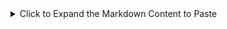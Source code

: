<details> <summary>Click to Expand the Markdown Content to Paste</summary># Data Schema: Augmented BACE Dataset

---

## 1. Input Files

### `bace.csv`
- **Columns**:
  - `mol` (string): Canonical SMILES of a BACE inhibitor.
  - `pIC50` (float): Bioactivity value (log IC<sub>50</sub>).
  - `Class` (int): Binary label (0 = inactive, 1 = active).

---

## 2. Augmentation Metadata

### `augmented_bace_smiles.csv`
| Column             | Description                                                      |
|--------------------|------------------------------------------------------------------|
| `original_smiles`  | Original (canonical) SMILES                                      |
| `augmented_smiles` | Augmented SMILES (random or tautomer)                            |
| `augmentation_type`| One of `original`, `random_smiles`, or `tautomer`                |
| `split`            | Assigned partition: `train`, `val`, or `test`                     |

---

## 3. Graph Files

### `baseline_graphs.pt`
- **Type**: `List[torch_geometric.data.Data]`
- **Size**: 1,513 entries (one per original SMILES)
- **Node Features (`x`)**:  
  - Shape: `[num_atoms, 6]`  
  - Columns:  
    1. Atomic number (int)  
    2. Atom degree (int)  
    3. Formal charge (int)  
    4. Hybridization (int code)  
    5. Number of implicit H atoms (int)  
    6. Is aromatic (0/1)  
- **Edge Index (`edge_index`)**:  
  - Shape: `[2, num_edges]`  
  - Each column → (source, target)  
- **Edge Attributes (`edge_attr`)**:  
  - Shape: `[num_edges, 3]`  
  - Columns:  
    1. Bond type (as double)  
    2. Is conjugated (0/1)  
    3. Is in ring (0/1)  

### `augmented_bace_graphs.pt`
- **Type**: `List[torch_geometric.data.Data]`
- **Size**: 12,721 entries (augmented + original)
- **Features**: Same schema as `baseline_graphs.pt`.
- **Index Alignment**: Position in this list corresponds to rows in `augmented_bace_smiles.csv`.

---

## 4. Split Index Files

- `aug_train_idx.pkl`  
- `aug_val_idx.pkl`  
- `aug_test_idx.pkl`  

Each is a pickled Python list of integer indices referencing entries in `augmented_bace_graphs.pt`.

---

## 5. Notes & Conventions

- All augmented SMILES were **validated** with RDKit’s `Chem.MolFromSmiles()`.
- No `NaN` or missing features exist in final graphs.
- 3D coordinates were **not** used in this version (position arrays absent).
- Hybridization codes and bond types follow RDKit enums.

---
</details>
